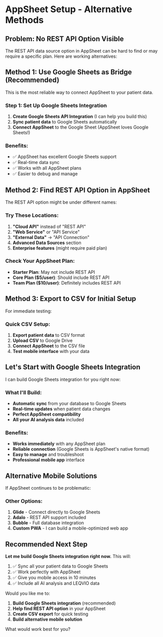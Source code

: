 # AppSheet Setup - Alternative Methods

## Problem: No REST API Option Visible

The REST API data source option in AppSheet can be hard to find or may require a specific plan. Here are working alternatives:

## Method 1: Use Google Sheets as Bridge (Recommended)

This is the most reliable way to connect AppSheet to your patient data.

### Step 1: Set Up Google Sheets Integration
1. **Create Google Sheets API Integration** (I can help you build this)
2. **Sync patient data** to Google Sheets automatically
3. **Connect AppSheet** to the Google Sheet (AppSheet loves Google Sheets!)

### Benefits:
- ✅ AppSheet has excellent Google Sheets support
- ✅ Real-time data sync
- ✅ Works with all AppSheet plans
- ✅ Easier to debug and manage

## Method 2: Find REST API Option in AppSheet

The REST API option might be under different names:

### Try These Locations:
1. **"Cloud API"** instead of "REST API"
2. **"Web Service"** or "API Service"
3. **"External Data"** → "API Connection"
4. **Advanced Data Sources** section
5. **Enterprise features** (might require paid plan)

### Check Your AppSheet Plan:
- **Starter Plan**: May not include REST API
- **Core Plan ($5/user)**: Should include REST API
- **Team Plan ($10/user)**: Definitely includes REST API

## Method 3: Export to CSV for Initial Setup

For immediate testing:

### Quick CSV Setup:
1. **Export patient data** to CSV format
2. **Upload CSV** to Google Drive
3. **Connect AppSheet** to the CSV file
4. **Test mobile interface** with your data

## Let's Start with Google Sheets Integration

I can build Google Sheets integration for you right now:

### What I'll Build:
- **Automatic sync** from your database to Google Sheets
- **Real-time updates** when patient data changes
- **Perfect AppSheet compatibility**
- **All your AI analysis data** included

### Benefits:
- **Works immediately** with any AppSheet plan
- **Reliable connection** (Google Sheets is AppSheet's native format)
- **Easy to manage** and troubleshoot
- **Professional mobile app** interface

## Alternative Mobile Solutions

If AppSheet continues to be problematic:

### Other Options:
1. **Glide** - Connect directly to Google Sheets
2. **Adalo** - REST API support included
3. **Bubble** - Full database integration
4. **Custom PWA** - I can build a mobile-optimized web app

## Recommended Next Step

**Let me build Google Sheets integration right now.** This will:
1. ✅ Sync all your patient data to Google Sheets
2. ✅ Work perfectly with AppSheet
3. ✅ Give you mobile access in 10 minutes
4. ✅ Include all AI analysis and LEQVIO data

Would you like me to:
1. **Build Google Sheets integration** (recommended)
2. **Help find REST API option** in your AppSheet
3. **Create CSV export** for quick testing
4. **Build alternative mobile solution**

What would work best for you?
